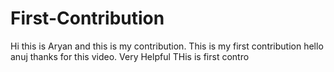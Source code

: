 # First-Contribution
Hi this is Aryan and this is my contribution.
This is my first contribution
hello anuj thanks for this video. Very Helpful
THis is first contro